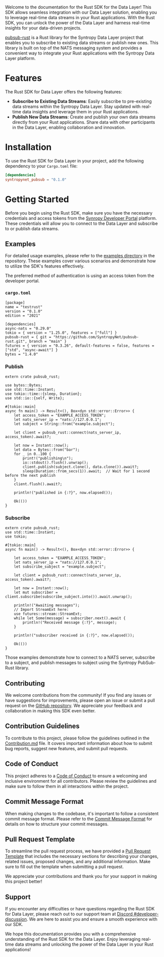 Welcome to the documentation for the Rust SDK for the Data Layer! This SDK allows seamless integration with our Data Layer solution, enabling you to leverage real-time data streams in your Rust applications. With the Rust SDK, you can unlock the power of the Data Layer and harness real-time insights for your data-driven projects.

[pubsub-rust](https://github.com/SyntropyNet/pubsub-rust) is a Rust library for the Syntropy Data Layer project that enables you to subscribe to existing data streams or publish new ones. This library is built on top of the NATS messaging system and provides a convenient way to integrate your Rust applications with the Syntropy Data Layer platform.

# Features

The Rust SDK for Data Layer offers the following features:

- **Subscribe to Existing Data Streams**: Easily subscribe to pre-existing data streams within the Syntropy Data Layer. Stay updated with real-time data insights and leverage them in your Rust applications.
- **Publish New Data Streams**: Create and publish your own data streams directly from your Rust applications. Share data with other participants in the Data Layer, enabling collaboration and innovation.

# Installation

To use the Rust SDK for Data Layer in your project, add the following dependency to your `Cargo.toml` file:

```toml
[dependencies]
syntropynet_pubsub = "0.1.0"
```

# Getting Started

Before you begin using the Rust SDK, make sure you have the necessary credentials and access tokens from the [Synropy Developer Portal](https://developer-portal.syntropynet.com/) platform. These credentials will allow you to connect to the Data Layer and subscribe to or publish data streams.

## Examples

For detailed usage examples, please refer to the [examples directory](https://github.com/SyntropyNet/pubsub-rust/examples) in the repository. These examples cover various scenarios and demonstrate how to utilize the SDK's features effectively.

The preferred method of authentication is using an access token from the developer portal.

### `cargo.toml`

```Text TOML
[package]
name = "testrust"
version = "0.1.0"
edition = "2021"

[dependencies]
async-nats = "0.29.0"
tokio = { version = "1.25.0", features = ["full"] }
pubsub-rust = { git = "https://github.com/SyntropyNet/pubsub-rust.git", branch = "main" }
futures = { version = "0.3.26", default-features = false, features = ["std", "async-await"] }
bytes = "1.4.0"
```

### Publish

```Text Rust
extern crate pubsub_rust;

use bytes::Bytes;
use std::time::Instant;
use tokio::time::{sleep, Duration};
use std::io::{self, Write};

#[tokio::main]
async fn main() -> Result<(), Box<dyn std::error::Error>> {
    let access_token = "EXAMPLE_ACCESS_TOKEN";
    let nats_server_ip = "nats://127.0.0.1";
    let subject = String::from("example.subject");

    let client = pubsub_rust::connect(nats_server_ip, access_token).await?;

    let now = Instant::now();
    let data = Bytes::from("bar");
    for _ in 0..100 {
        print!("publishing\n");
        io::stdout().flush().unwrap();
        client.publish(subject.clone(), data.clone()).await?;
        sleep(Duration::from_secs(1)).await;  // Wait for 1 second before the next publish
    }
    client.flush().await?;

    println!("published in {:?}", now.elapsed());

    Ok(())
}
```

### Subscribe

```Text Rust
extern crate pubsub_rust;
use std::time::Instant;
use tokio;

#[tokio::main]
async fn main() -> Result<(), Box<dyn std::error::Error>> {

    let access_token = "EXAMPLE_ACCESS_TOKEN";
    let nats_server_ip = "nats://127.0.0.1";
    let subscribe_subject = "example.subject";

    let client = pubsub_rust::connect(nats_server_ip, access_token).await?;

    let now = Instant::now();
    let mut subscriber = client.subscribe(subscribe_subject.into()).await.unwrap();

    println!("Awaiting messages");
    // Import StreamExt here:
    use futures::stream::StreamExt;
    while let Some(message) = subscriber.next().await {
        println!("Received message {:?}", message);
    }

    println!("subscriber received in {:?}", now.elapsed());

    Ok(())
}
```

Those examples demonstrate how to connect to a NATS server, subscribe to a subject, and publish messages to subject using the Syntropy PubSub-Rust library.

## Contributing

We welcome contributions from the community! If you find any issues or have suggestions for improvements, please open an issue or submit a pull request on the [GitHub repository](https://github.com/SyntropyNet/pubsub-rust). We appreciate your feedback and collaboration in making this SDK even better. 

## Contribution Guidelines

To contribute to this project, please follow the guidelines outlined in the [Contribution.md](CONTRIBUTING.md) file. It covers important information about how to submit bug reports, suggest new features, and submit pull requests.

## Code of Conduct
This project adheres to a [Code of Conduct](CODE_OF_CONDUCT.md) to ensure a welcoming and inclusive environment for all contributors. Please review the guidelines and make sure to follow them in all interactions within the project.

## Commit Message Format
When making changes to the codebase, it's important to follow a consistent commit message format. Please refer to the [Commit Message Format](commit-template.md) for details on how to structure your commit messages.

## Pull Request Template
To streamline the pull request process, we have provided a [Pull Request Template](pull-request-template.md) that includes the necessary sections for describing your changes, related issues, proposed changes, and any additional information. Make sure to fill out the template when submitting a pull request.

We appreciate your contributions and thank you for your support in making this project better!

## Support

If you encounter any difficulties or have questions regarding the Rust SDK for Data Layer, please reach out to our support team at [Discord #developer-discussion](https://discord.com/channels/503896258881126401/1125658694399561738). We are here to assist you and ensure a smooth experience with our SDK.

We hope this documentation provides you with a comprehensive understanding of the Rust SDK for the Data Layer. Enjoy leveraging real-time data streams and unlocking the power of the Data Layer in your Rust applications!
